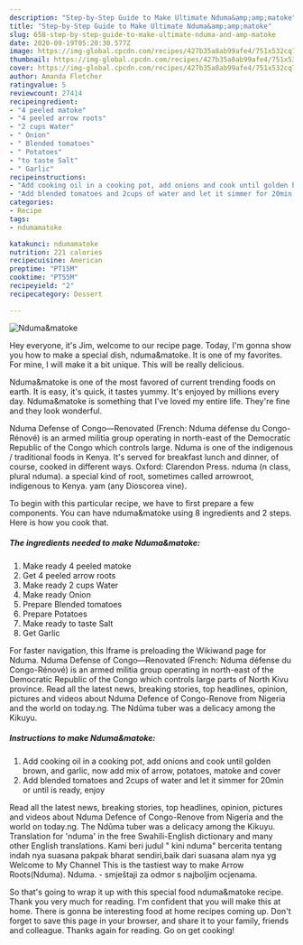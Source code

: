 ```yaml
---
description: "Step-by-Step Guide to Make Ultimate Nduma&amp;amp;matoke"
title: "Step-by-Step Guide to Make Ultimate Nduma&amp;amp;matoke"
slug: 658-step-by-step-guide-to-make-ultimate-nduma-and-amp-matoke
date: 2020-09-19T05:20:30.577Z
image: https://img-global.cpcdn.com/recipes/427b35a8ab99afe4/751x532cq70/ndumamatoke-recipe-main-photo.jpg
thumbnail: https://img-global.cpcdn.com/recipes/427b35a8ab99afe4/751x532cq70/ndumamatoke-recipe-main-photo.jpg
cover: https://img-global.cpcdn.com/recipes/427b35a8ab99afe4/751x532cq70/ndumamatoke-recipe-main-photo.jpg
author: Amanda Fletcher
ratingvalue: 5
reviewcount: 27414
recipeingredient:
- "4 peeled matoke"
- "4 peeled arrow roots"
- "2 cups Water"
- " Onion"
- " Blended tomatoes"
- " Potatoes"
- "to taste Salt"
- " Garlic"
recipeinstructions:
- "Add cooking oil in a cooking pot, add onions and cook until golden brown, and garlic, now add mix of arrow, potatoes, matoke and cover"
- "Add blended tomatoes and 2cups of water and let it simmer for 20min or until is ready, enjoy"
categories:
- Recipe
tags:
- ndumamatoke

katakunci: ndumamatoke 
nutrition: 221 calories
recipecuisine: American
preptime: "PT15M"
cooktime: "PT55M"
recipeyield: "2"
recipecategory: Dessert

---
```



![Nduma&amp;matoke](https://img-global.cpcdn.com/recipes/427b35a8ab99afe4/751x532cq70/ndumamatoke-recipe-main-photo.jpg)

Hey everyone, it's Jim, welcome to our recipe page. Today, I'm gonna show you how to make a special dish, nduma&amp;matoke. It is one of my favorites. For mine, I will make it a bit unique. This will be really delicious.

Nduma&amp;matoke is one of the most favored of current trending foods on earth. It is easy, it's quick, it tastes yummy. It's enjoyed by millions every day. Nduma&amp;matoke is something that I've loved my entire life. They're fine and they look wonderful.

Nduma Defense of Congo—Renovated (French: Nduma défense du Congo-Rénové) is an armed militia group operating in north-east of the Democratic Republic of the Congo which controls large. Nduma is one of the indigenous / traditional foods in Kenya. It&#39;s served for breakfast lunch and dinner, of course, cooked in different ways. Oxford: Clarendon Press. nduma (n class, plural nduma). a special kind of root, sometimes called arrowroot, indigenous to Kenya. yam (any Dioscorea vine).


To begin with this particular recipe, we have to first prepare a few components. You can have nduma&amp;matoke using 8 ingredients and 2 steps. Here is how you cook that.

<!--inarticleads1-->

##### The ingredients needed to make Nduma&amp;matoke:

1. Make ready 4 peeled matoke
1. Get 4 peeled arrow roots
1. Make ready 2 cups Water
1. Make ready  Onion
1. Prepare  Blended tomatoes
1. Prepare  Potatoes
1. Make ready to taste Salt
1. Get  Garlic


For faster navigation, this Iframe is preloading the Wikiwand page for Nduma. Nduma Defense of Congo—Renovated (French: Nduma défense du Congo-Rénové) is an armed militia group operating in north-east of the Democratic Republic of the Congo which controls large parts of North Kivu province. Read all the latest news, breaking stories, top headlines, opinion, pictures and videos about Nduma Defence of Congo-Renove from Nigeria and the world on today.ng. The Ndũma tuber was a delicacy among the Kikuyu. 

<!--inarticleads2-->

##### Instructions to make Nduma&amp;matoke:

1. Add cooking oil in a cooking pot, add onions and cook until golden brown, and garlic, now add mix of arrow, potatoes, matoke and cover
1. Add blended tomatoes and 2cups of water and let it simmer for 20min or until is ready, enjoy


Read all the latest news, breaking stories, top headlines, opinion, pictures and videos about Nduma Defence of Congo-Renove from Nigeria and the world on today.ng. The Ndũma tuber was a delicacy among the Kikuyu. Translation for &#39;nduma&#39; in the free Swahili-English dictionary and many other English translations. Kami beri judul &#34; kini nduma&#34; bercerita tentang indah nya suasana pakpak bharat sendiri,baik dari suasana alam nya yg Welcome to My Channel This is the tastiest way to make Arrow Roots(Nduma). Nduma. - smještaji za odmor s najboljim ocjenama. 

So that's going to wrap it up with this special food nduma&amp;matoke recipe. Thank you very much for reading. I'm confident that you will make this at home. There is gonna be interesting food at home recipes coming up. Don't forget to save this page in your browser, and share it to your family, friends and colleague. Thanks again for reading. Go on get cooking!
